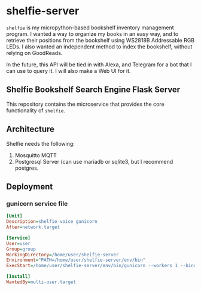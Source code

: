 # shelfie-server

`shelfie` is my micropython-based bookshelf inventory management program.
I wanted a way to organize my books in an easy way, and to retrieve their
positions from the bookshelf using WS2818B Addressable RGB LEDs. I also wanted
an independent method to index the bookshelf, without relying on GoodReads.

In the future, this API will be tied in with Alexa, and Telegram for a bot that
I can use to query it. I will also make a Web UI for it.

## Shelfie Bookshelf Search Engine Flask Server

This repository contains the microservice that provides the core
functionality of `shelfie`.

## Architecture

Shelfie needs the following:

1. Mosquitto MQTT
2. Postgresql Server (can use mariadb or sqlite3, but I recommend postgres.


## Deployment

### gunicorn service file

```ini
[Unit]
Description=shelfie voice gunicorn
After=network.target

[Service]
User=user
Group=group
WorkingDirectory=/home/user/shelfie-server
Environment="PATH=/home/user/shelfie-server/env/bin"
ExecStart=/home/user/shelfie-server/env/bin/gunicorn --workers 1 --bind 0.0.0.0:13001 wsgi:app

[Install]
WantedBy=multi-user.target

```
